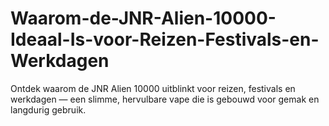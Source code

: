 # Waarom-de-JNR-Alien-10000-Ideaal-Is-voor-Reizen-Festivals-en-Werkdagen
Ontdek waarom de JNR Alien 10000 uitblinkt voor reizen, festivals en werkdagen — een slimme, hervulbare vape die is gebouwd voor gemak en langdurig gebruik.
